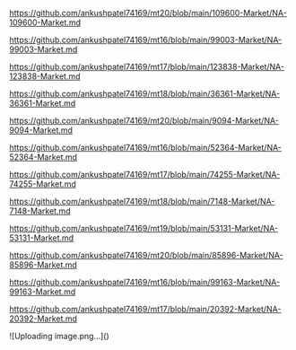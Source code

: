 <p><a href="https://github.com/ankushpatel74169/mt20/blob/main/109600-Market/NA-109600-Market.md">https://github.com/ankushpatel74169/mt20/blob/main/109600-Market/NA-109600-Market.md</a></p><p><a href="https://github.com/ankushpatel74169/mt16/blob/main/99003-Market/NA-99003-Market.md">https://github.com/ankushpatel74169/mt16/blob/main/99003-Market/NA-99003-Market.md</a></p><p><a href="https://github.com/ankushpatel74169/mt17/blob/main/123838-Market/NA-123838-Market.md">https://github.com/ankushpatel74169/mt17/blob/main/123838-Market/NA-123838-Market.md</a></p><p><a href="https://github.com/ankushpatel74169/mt18/blob/main/36361-Market/NA-36361-Market.md">https://github.com/ankushpatel74169/mt18/blob/main/36361-Market/NA-36361-Market.md</a></p><p><a href="https://github.com/ankushpatel74169/mt20/blob/main/9094-Market/NA-9094-Market.md">https://github.com/ankushpatel74169/mt20/blob/main/9094-Market/NA-9094-Market.md</a></p><p><a href="https://github.com/ankushpatel74169/mt16/blob/main/52364-Market/NA-52364-Market.md">https://github.com/ankushpatel74169/mt16/blob/main/52364-Market/NA-52364-Market.md</a></p><p><a href="https://github.com/ankushpatel74169/mt17/blob/main/74255-Market/NA-74255-Market.md">https://github.com/ankushpatel74169/mt17/blob/main/74255-Market/NA-74255-Market.md</a></p><p><a href="https://github.com/ankushpatel74169/mt18/blob/main/7148-Market/NA-7148-Market.md">https://github.com/ankushpatel74169/mt18/blob/main/7148-Market/NA-7148-Market.md</a></p><p><a href="https://github.com/ankushpatel74169/mt19/blob/main/53131-Market/NA-53131-Market.md">https://github.com/ankushpatel74169/mt19/blob/main/53131-Market/NA-53131-Market.md</a></p><p><a href="https://github.com/ankushpatel74169/mt20/blob/main/85896-Market/NA-85896-Market.md">https://github.com/ankushpatel74169/mt20/blob/main/85896-Market/NA-85896-Market.md</a></p><p><a href="https://github.com/ankushpatel74169/mt16/blob/main/99163-Market/NA-99163-Market.md">https://github.com/ankushpatel74169/mt16/blob/main/99163-Market/NA-99163-Market.md</a></p><p><a href="https://github.com/ankushpatel74169/mt17/blob/main/20392-Market/NA-20392-Market.md">https://github.com/ankushpatel74169/mt17/blob/main/20392-Market/NA-20392-Market.md</a></p>
![Uploading image.png…]()
